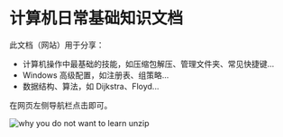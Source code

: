 # 计算机日常基础知识文档

此文档（网站）用于分享：

- 计算机操作中最基础的技能，如压缩包解压、管理文件夹、常见快捷键...
- Windows 高级配置，如注册表、组策略...
- 数据结构、算法，如 Dijkstra、Floyd...

在网页左侧导航栏点击即可。

![why you do not want to learn unzip](https://z1.ax1x.com/2023/09/30/pPqRN6J.jpg)